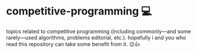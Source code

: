 # competitive-programming 💻

topics related to competitive programming (including commonly—and some rarely—used algorithms, problems editorial, etc.).
hopefully i and you who read this repository can take some benefit from it. 😉👍
